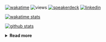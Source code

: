 [![wakatime](https://wakatime.com/badge/user/ddf27f94-292a-4343-b7eb-1143a4c6cf87.svg)](https://wakatime.com/@ddf27f94-292a-4343-b7eb-1143a4c6cf87)
![views](https://komarev.com/ghpvc/?username=chck&color=blueviolet)
[![speakerdeck](https://img.shields.io/badge/Speaker_Deck-chck-8a2be2?style=flat-square&logo=speaker-deck)](https://speakerdeck.com/chck)
[![linkedin](https://img.shields.io/badge/LinkedIn-chck-8a2be2?style=flat-square&logo=linkedin)](https://www.linkedin.com/in/chck/)

[![wakatime stats](https://github-readme-stats-nine-umber-51.vercel.app/api/wakatime?username=chck&layout=compact&count_private=true&hide_title=true&hide=Other&theme=buefy&langs_count=14)](https://wakatime.com/@chck?rank=me)

[![github stats](https://github-readme-stats-nine-umber-51.vercel.app/api?username=chck&count_private=true&show_icons=true&hide_title=true&theme=buefy)](https://github.com/anuraghazra/github-readme-stats)

<details>
  <summary><b>Read more</b></summary>
  <br>

  <!--START_SECTION:waka-->
**🐱 My GitHub Data** 

> 📦 136.1 kB Used in GitHub's Storage 
 > 
> 🏆 840 Contributions in the Year 2025
 > 
> 💼 Opted to Hire
 > 
> 📜 133 Public Repositories 
 > 
> 🔑 24 Private Repositories 
 > 
**I'm a Night 🦉** 

```text
🌞 Morning                1838 commits        █████░░░░░░░░░░░░░░░░░░░░   19.67 % 
🌆 Daytime                2772 commits        ███████░░░░░░░░░░░░░░░░░░   29.66 % 
🌃 Evening                2469 commits        ███████░░░░░░░░░░░░░░░░░░   26.42 % 
🌙 Night                  2266 commits        ██████░░░░░░░░░░░░░░░░░░░   24.25 % 
```
📅 **I'm Most Productive on Thursday** 

```text
Monday                   1525 commits        ████░░░░░░░░░░░░░░░░░░░░░   16.32 % 
Tuesday                  1654 commits        ████░░░░░░░░░░░░░░░░░░░░░   17.70 % 
Wednesday                1832 commits        █████░░░░░░░░░░░░░░░░░░░░   19.60 % 
Thursday                 1996 commits        █████░░░░░░░░░░░░░░░░░░░░   21.36 % 
Friday                   1036 commits        ███░░░░░░░░░░░░░░░░░░░░░░   11.09 % 
Saturday                 556 commits         █░░░░░░░░░░░░░░░░░░░░░░░░   05.95 % 
Sunday                   746 commits         ██░░░░░░░░░░░░░░░░░░░░░░░   07.98 % 
```


📊 **This Week I Spent My Time On** 

```text
💬 Programming Languages: 
Other                    37 hrs 12 mins      ██████████████████░░░░░░░   71.11 % 
Markdown                 5 hrs 38 mins       ███░░░░░░░░░░░░░░░░░░░░░░   10.78 % 
Rust                     2 hrs 33 mins       █░░░░░░░░░░░░░░░░░░░░░░░░   04.88 % 
Terraform                1 hr 19 mins        █░░░░░░░░░░░░░░░░░░░░░░░░   02.52 % 
Python                   1 hr 2 mins         ░░░░░░░░░░░░░░░░░░░░░░░░░   02.00 % 

🔥 Editors: 
Chrome                   45 hrs 31 mins      ██████████████████████░░░   87.03 % 
Obsidian                 3 hrs 9 mins        ██░░░░░░░░░░░░░░░░░░░░░░░   06.05 % 
Neovim                   2 hrs 5 mins        █░░░░░░░░░░░░░░░░░░░░░░░░   03.99 % 
Zed                      46 mins             ░░░░░░░░░░░░░░░░░░░░░░░░░   01.48 % 
PyCharm                  31 mins             ░░░░░░░░░░░░░░░░░░░░░░░░░   01.00 % 
```

**I Mostly Code in Python** 

```text
Python                   48 repos            █████████░░░░░░░░░░░░░░░░   34.04 % 
Jupyter Notebook         19 repos            ███░░░░░░░░░░░░░░░░░░░░░░   13.48 % 
Ruby                     11 repos            ██░░░░░░░░░░░░░░░░░░░░░░░   07.80 % 
HCL                      6 repos             █░░░░░░░░░░░░░░░░░░░░░░░░   04.26 % 
TypeScript               6 repos             █░░░░░░░░░░░░░░░░░░░░░░░░   04.26 % 
```



**Timeline**

![Lines of Code chart](https://raw.githubusercontent.com/chck/chck/main/assets/bar_graph.png)


 Last Updated on 2025-10-02 02:00 UTC
<!--END_SECTION:waka-->
</details>

